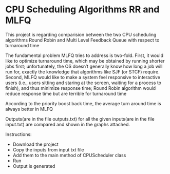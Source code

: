 # CPU Scheduling Algorithms RR and MLFQ
This project is regarding comparision between the two CPU scheduling algorithms Round Robin and Multi Level Feedback Queue with respect to turnaround time

The fundamental problem MLFQ tries to address is two-fold. First, it
would like to optimize turnaround time, which may be obtained by running shorter jobs first;
unfortunately, the OS doesn’t generally know how long a job will run for, exactly the knowledge that
algorithms like SJF (or STCF) require. Second, MLFQ would like to make
a system feel responsive to interactive users (i.e., users sitting and staring
at the screen, waiting for a process to finish), and thus minimize response
time; Round Robin algorithm would reduce response time
but are terrible for turnaround time

According to the priority boost back time, the average turn around time is always better in MLFQ

Outputs(are in the file outputs.txt) for all the given inputs(are in the file input.txt) are compared and shown in the graphs attached.

Instructions:
- Download the project
- Copy the inputs from input txt file
- Add them to the main method of CPUScheduler class 
- Run
- Output is generated
